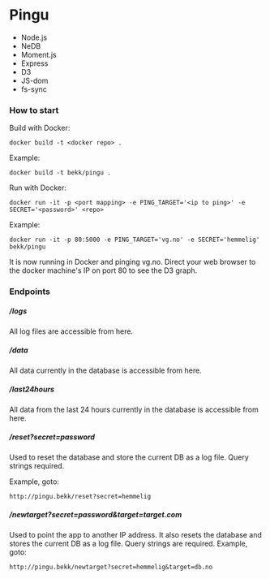 # Pingu

* Node.js
* NeDB
* Moment.js
* Express
* D3
* JS-dom
* fs-sync

### How to start
Build with Docker:

```docker build -t <docker repo> .```


Example:

```docker build -t bekk/pingu .```

Run with Docker:

```docker run -it -p <port mapping> -e PING_TARGET='<ip to ping>' -e SECRET='<password>' <repo>```


Example:

```docker run -it -p 80:5000 -e PING_TARGET='vg.no' -e SECRET='hemmelig' bekk/pingu```

It is now running in Docker and pinging vg.no. Direct your web browser to the docker machine's IP on port 80 to see the D3 graph.

### Endpoints

##### /logs
All log files are accessible from here.

##### /data
All data currently in the database is accessible from here.

##### /last24hours
All data from the last 24 hours currently in the database is accessible from here.

##### /reset?secret=password
Used to reset the database and store the current DB as a log file. Query strings required.
	
Example, goto:

```http://pingu.bekk/reset?secret=hemmelig```

##### /newtarget?secret=password&target=target.com
Used to point the app to another IP address. It also resets the database and stores the current DB as a log file. Query strings are required.
Example, goto:

```http://pingu.bekk/newtarget?secret=hemmelig&target=db.no```

